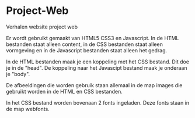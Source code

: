 # Project-Web
Verhalen website project web

Er wordt gebruikt gemaakt van HTML5 CSS3 en Javascript. 
In de HTML bestanden staat alleen content, in de CSS bestanden staat alleen vormgeving en in de Javascript bestanden staat alleen het gedrag.

In de HTML bestanden maak je een koppeling met het CSS bestand. Dit doe je in de "head". De koppeling naar het Javascipt bestand maak je onderaan je "body".

De afbeeldingen die worden gebruik staan allemaal in de map images die gebruikt worden in de HTML en CSS bestanden. 

In het CSS bestand worden bovenaan 2 fonts ingeladen. Deze fonts staan in de map webfonts.

